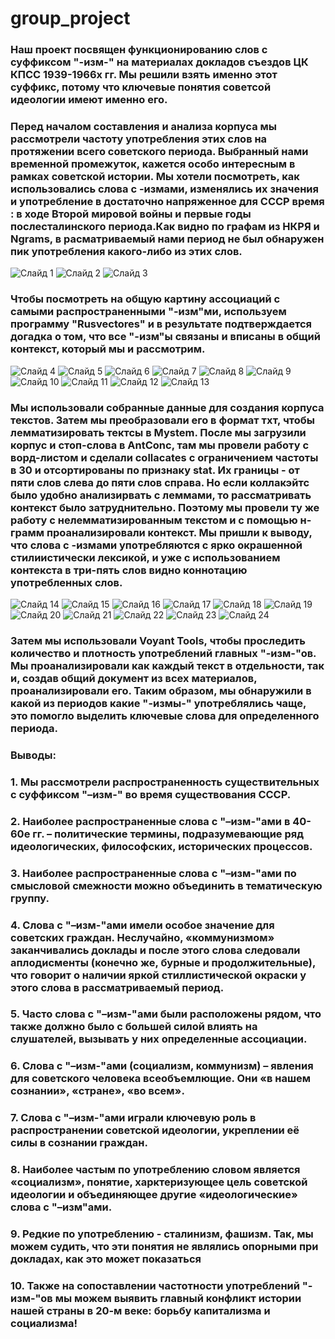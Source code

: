 # group_project
### Наш проект посвящен функционированию слов с суффиксом "-изм-" на материалах докладов съездов ЦК КПСС 1939-1966х гг. Мы решили взять именно этот суффикс, потому что ключевые понятия советсой идеологии имеют именно его.
### Перед началом составления и анализа корпуса мы рассмотрели частоту употребления этих слов на протяжении всего советского периода. Выбранный нами временной промежуток, кажется особо интересным в рамках советской истории. Мы хотели посмотреть, как использовались слова с -измами, изменялись их значения и употребление в достаточно напряженное для СССР время : в ходе Второй мировой войны и первые годы послесталинского периода.Как видно по графам из НКРЯ и Ngrams, в расматриваемый нами период не был обнаружен пик употребления какого-либо из этих слов. 
![Слайд 1](https://github.com/angelinakrivova/group_project/blob/master/%D0%9D%D0%BA%D1%80%D1%8F%201(1).PNG)
![Слайд 2](https://github.com/angelinakrivova/group_project/blob/master/%D0%9D%D0%BA%D1%80%D1%8F%202.PNG)
![Слайд 3](https://github.com/angelinakrivova/group_project/blob/master/Ngrams.PNG)
### Чтобы посмотреть на общую картину ассоциаций с самыми распространенными "-изм"ми, используем программу "Rusvectores" и в результате подтверждается догадка о том, что все "-изм"ы связаны и вписаны в общий контекст, который мы и рассмотрим.
![Слайд 4](https://github.com/angelinakrivova/group_project/blob/master/ruwikiruscorpora_upos_skipgram_300_2_2019_d24bf8dcd78e7d34ee765c6e74e5c74d.png)
![Слайд 5](https://github.com/angelinakrivova/group_project/blob/master/%D0%B1%D0%BE%D0%BB%D1%8C%D1%88%D0%B5%D0%B2%D0%B8%D0%B7%D0%BC.jpg)
![Слайд 6](https://github.com/angelinakrivova/group_project/blob/master/%D0%BA%D0%B0%D0%BB%D1%8C%D0%BA%D1%83%D0%BB%D1%8F%D1%82%D0%BE%D1%80.jpg)
![Слайд 7](https://github.com/angelinakrivova/group_project/blob/master/%D0%BA%D0%B0%D0%BF%D0%B8%D1%82%D0%B0%D0%BB%D0%B8%D0%B7%D0%BC.jpg)
![Слайд 8](https://github.com/angelinakrivova/group_project/blob/master/%D0%BA%D0%BE%D0%BC%D0%BC%D1%83%D0%BD%D0%B8%D0%B7%D0%BC.jpg)
![Слайд 9](https://github.com/angelinakrivova/group_project/blob/master/%D0%BB%D0%B5%D0%BD%D0%B8%D0%BD%D0%B8%D0%B7%D0%BC.jpg)
![Слайд 10](https://github.com/angelinakrivova/group_project/blob/master/%D0%BF%D0%B0%D1%80%D1%82%D0%B8%D1%8F.jpg)
![Слайд 11](https://github.com/angelinakrivova/group_project/blob/master/%D1%81%D0%B5%D0%BC%D0%B1%D0%BB%D0%B8%D0%B7.jpg)
![Слайд 12](https://github.com/angelinakrivova/group_project/blob/master/%D1%81%D1%82%D0%B0%D0%BB%D0%B8%D0%BD%D0%B8%D0%B7%D0%BC.jpg)
![Слайд 13](https://github.com/angelinakrivova/group_project/blob/master/%D1%82%D1%80%D0%BE%D1%86%D0%BA%D0%B8%D0%B7%D0%BC.jpg)
### Мы использовали собранные данные для создания корпуса текстов. Затем мы преобразовали его в формат тхт, чтобы лемматизировать тектсы в Mystem. После мы загрузили корпус и стоп-слова в AntConc, там мы провели работу с ворд-листом и сделали collacates c ограничением частоты в 30 и отсортированы по признаку stat. Их границы - от пяти слов слева до пяти слов справа. Но если коллакэйтс было удобно анализирвать с леммами, то рассматривать контекст было затруднительно. Поэтому мы провели ту же работу с нелемматизированным текстом и с помощью н-грамм проанализировали контекст. Мы пришли к выводу, что слова с -измами употребляются с ярко окрашенной стилиистически лексикой, и уже с использованием контекста в три-пять слов видно коннотацию употребленных слов.
![Слайд 14](https://github.com/angelinakrivova/group_project/blob/master/1-%D0%B4%D0%B5%D0%BB%D0%B0%D0%B5%D0%BC%20txt%20%D1%87%D0%B5%D1%80%D0%B5%D0%B7%20sublime.png)
![Слайд 15](https://github.com/angelinakrivova/group_project/blob/master/2-%D1%83%D1%80%D0%B0%20%D0%BF%D0%BE%D0%BB%D1%83%D1%87%D0%B8%D0%BB%D0%BE%D1%81%D1%8C.png)
![Слайд 16](https://github.com/angelinakrivova/group_project/blob/master/3-%D0%BB%D0%B5%D0%BC%D0%BC%D0%B0%D1%82%D0%B8%D0%B7%D0%B8%D1%80%D1%83%D0%B5%D0%BC%20%D1%87%D0%B5%D1%80%D0%B5%D0%B7%20mystem.jpg)
![Слайд 17](https://github.com/angelinakrivova/group_project/blob/master/4-%20%D0%B2%D1%81%D0%B5%20%D0%B5%D1%89%D0%B5%20%D0%BB%D0%B5%D0%BC%D0%BC%D0%B0%D1%82%D0%B8%D0%B7%D0%B8%D1%80%D1%83%D0%B5%D0%BC%20%D1%87%D0%B5%D1%80%D0%B5%D0%B7%20mystem.jpg)
![Слайд 18](https://github.com/angelinakrivova/group_project/blob/master/5-%D1%83%D0%B1%D0%B8%D1%80%D0%B0%D0%B5%D0%BC%20%D1%81%D0%BA%D0%BE%D0%B1%D0%BE%D1%87%D0%BA%D0%B8.jpg)
![Слайд 19](https://github.com/angelinakrivova/group_project/blob/master/6-%20%D1%82%D0%BE%D0%B6%D0%B5%20%D1%83%D0%B1%D0%B8%D1%80%D0%B0%D0%B5%D0%BC%20%D1%81%D0%BA%D0%BE%D0%B1%D0%BE%D1%87%D0%BA%D0%B8.jpg)
![Слайд 20](https://github.com/angelinakrivova/group_project/blob/master/7-%D0%B7%D0%B0%D0%B3%D1%80%D1%83%D0%B6%D0%B0%D0%B5%D0%BC%20%D0%B2%20%D0%B0%D0%BD%D1%82%D0%BA%D0%BE%D0%BD%D0%BA%20%D0%B8%20%D1%81%D1%82%D1%80%D0%BE%D0%B8%D0%BC%20%D0%B2%D0%BE%D1%80%D0%B4%D0%BB%D0%B8%D1%81%D1%82%20(%D1%85%D0%B7%20%D0%B7%D0%B0%D1%87%D0%B5%D0%BC%20%D0%BA%D1%81%D1%82%D0%B0).png)
![Слайд 21](https://github.com/angelinakrivova/group_project/blob/master/8-%D0%B4%D0%BE%D0%B1%D0%B0%D0%B2%D0%BB%D1%8F%D0%B5%D0%BC%20%D1%81%D1%82%D0%BE%D0%BF%20%D1%81%D0%BB%D0%BE%D0%B2%D0%B0.png)
![Слайд 22](https://github.com/angelinakrivova/group_project/blob/master/9-%D1%81%D1%82%D1%80%D0%BE%D0%B8%D0%BC%20%D0%B2%D0%BE%D1%80%D0%B4%D0%BB%D0%B8%D1%81%D1%82%20%D0%B1%D0%B5%D0%B7%20%D1%83%D1%87%D0%B5%D1%82%D0%B0%20%D1%81%D1%82%D0%BE%D0%BF%20%D1%81%D0%BB%D0%BE%D0%B2.png)
![Слайд 23](https://github.com/angelinakrivova/group_project/blob/master/10-%D1%81%D1%82%D1%80%D0%BE%D0%B8%D0%BC%20%D0%BD%D0%B0%20%D0%BE%D1%81%D0%BD%D0%BE%D0%B2%D0%B5%20%D0%B2%D0%BE%D1%80%D0%B4%D0%BB%D0%B8%D1%81%D1%82%D0%B0%20%D1%81%20%D0%BF%D0%BE%D0%BC%D0%BE%D1%89%D1%8C%D1%8E%20%D1%80%D0%B5%D0%B3%D1%83%D0%BB%D1%8F%D1%80%D0%BD%D0%BE%D0%B3%D0%BE%20%D0%B2%D1%8B%D1%80%D0%B0%D0%B6%D0%B5%D0%BD%D0%B8%D1%8F%20%D1%81%D0%BF%D0%B8%D1%81%D0%BE%D0%BA%20%D0%BA%D0%BE%D0%BB%D0%BE%D0%BA%D0%B5%D0%B9%D1%82%D0%BE%D0%B2.png)
![Слайд 24]()
### Затем мы использовали Voyant Tools, чтобы проследить количество и плотность употреблений главных "-изм-"ов. Мы проанализировали как каждый текст в отдельности, так и, создав общий документ из всех материалов, проанализировали его. Таким образом, мы обнаружили в какой из периодов какие "-измы-" употреблялись чаще, это помогло выделить ключевые слова для определенного периода.
### Выводы: 
### 1. Мы рассмотрели распространенность существительных с суффиксом "–изм-" во время существования СССР.
 ### 2. Наиболее распространенные слова с "–изм-"ами в 40-60е гг. – политические термины, подразумевающие ряд идеологических, философских, исторических процессов.
### 3. Наиболее распространенные слова с "–изм-"ами по смысловой смежности можно объединить в тематическую группу.
 ### 4. Слова с "–изм-"ами имели особое значение для советских граждан. Неслучайно, «коммунизмом» заканчивались доклады и после этого слова следовали аплодисменты (конечно же, бурные и продолжительные), что говорит о наличии яркой стиллистической окраски у этого слова в рассматриваемый период.
### 5. Часто слова с "–изм-"ами были расположены рядом, что также должно было с большей силой влиять на слушателей, вызывать у них определенные ассоциации.
### 6. Слова с "–изм-"ами (социализм, коммунизм) – явления для советского человека всеобъемлющие. Они «в нашем сознании», «стране», «во всем».
 ### 7. Слова с "–изм-"ами играли ключевую роль в распространении советской идеологии, укреплении её силы в сознании граждан.
### 8. Наиболее частым по употреблению словом является «социализм», понятие, харктеризующее цель советской идеологии и объединяющее другие «идеологические» слова с "–изм"ами.
### 9. Редкие по употреблению - сталинизм, фашизм. Так, мы можем судить, что эти понятия не являлись опорными при докладах, как это может показаться
###    10. Также на сопоставлении частотности употреблений "-изм-"ов мы можем выявить главный конфликт истории нашей страны в 20-м веке: борьбу капитализма и социализма!

